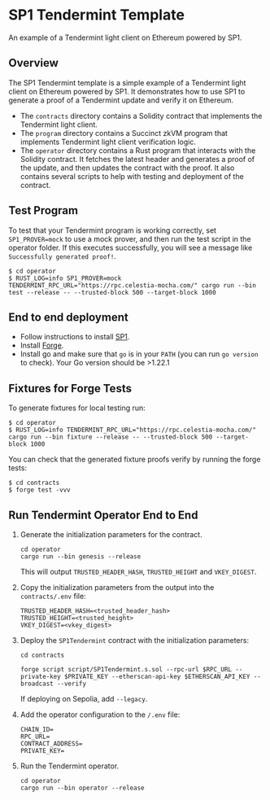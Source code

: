 # SP1 Tendermint Template

An example of a Tendermint light client on Ethereum powered by SP1.

## Overview

The SP1 Tendermint template is a simple example of a Tendermint light client on Ethereum powered by SP1. It demonstrates how to use SP1 to generate a proof of a Tendermint update and verify it on Ethereum.

* The `contracts` directory contains a Solidity contract that implements the Tendermint light client.
* The `program` directory contains a Succinct zkVM program that implements Tendermint light client verification logic.
* The `operator` directory contains a Rust program that interacts with the Solidity contract. It fetches the latest header and generates a proof of the update, and then updates the contract with the proof. It also contains several scripts to help with testing and deployment of the contract.

## Test Program

To test that your Tendermint program is working correctly, set `SP1_PROVER=mock` to use a mock prover, and then run the test script in the operator folder. If this executes successfully, you will see a message like `Successfully generated proof!`.

```shell
$ cd operator
$ RUST_LOG=info SP1_PROVER=mock TENDERMINT_RPC_URL="https://rpc.celestia-mocha.com/" cargo run --bin test --release -- --trusted-block 500 --target-block 1000
```

## End to end deployment

* Follow instructions to install [SP1](https://succinctlabs.github.io/sp1/).
* Install [Forge](https://book.getfoundry.sh/getting-started/installation.html).
* Install go and make sure that `go` is in your `PATH` (you can run `go version` to check). Your Go version should be >1.22.1

## Fixtures for Forge Tests

To generate fixtures for local testing run:

```shell
$ cd operator
$ RUST_LOG=info TENDERMINT_RPC_URL="https://rpc.celestia-mocha.com/" cargo run --bin fixture --release -- --trusted-block 500 --target-block 1000
```

You can check that the generated fixture proofs verify by running the forge tests:
```shell
$ cd contracts
$ forge test -vvv
```

## Run Tendermint Operator End to End

1. Generate the initialization parameters for the contract.

    ```shell
    cd operator
    cargo run --bin genesis --release
    ```

    This will output `TRUSTED_HEADER_HASH`, `TRUSTED_HEIGHT` and `VKEY_DIGEST`.

2. Copy the initialization parameters from the output into the `contracts/.env` file:

    ```shell
    TRUSTED_HEADER_HASH=<trusted_header_hash>
    TRUSTED_HEIGHT=<trusted_height>
    VKEY_DIGEST=<vkey_digest>
    ```

3. Deploy the `SP1Tendermint` contract with the initialization parameters:

    ```shell
    cd contracts

    forge script script/SP1Tendermint.s.sol --rpc-url $RPC_URL --private-key $PRIVATE_KEY --etherscan-api-key $ETHERSCAN_API_KEY --broadcast --verify
    ```

    If deploying on Sepolia, add `--legacy`.

4. Add the operator configuration to the `/.env` file:
    ```shell
    CHAIN_ID=
    RPC_URL=
    CONTRACT_ADDRESS=
    PRIVATE_KEY=
    ```

5. Run the Tendermint operator.
    ```shell
    cd operator
    cargo run --bin operator --release
    ```

